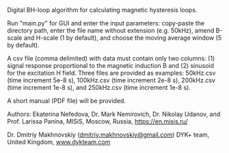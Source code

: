 Digital BH-loop algorithm for calculating magnetic hysteresis loops.

Run "main.py" for GUI and enter the input parameters: copy-paste the directory path, enter the file name without extension (e.g. 50kHz), amend B-scale and H-scale (1 by default), and choose the moving average window (5 by default).

A csv file (comma delimited) with data must contain only two columns: (1) signal response proportional to the magnetic induction B and (2) sinusoid for the excitation H field.
Three files are provided as examples: 50kHz.csv (time increment 5e-8 s), 100kHz.csv (time increment 2e-8 s), 200kHz.csv (time increment 1e-8 s), and 250kHz.csv (time increment 1e-8 s).

A short manual (PDF file) will be provided.

Authors:
Ekaterina Nefedova, Dr. Mark Nemirovich, Dr. Nikolay Udanov, and Prof. Larissa Panina,
MISiS, Moscow, Russia, https://en.misis.ru/

Dr. Dmitriy Makhnovskiy (dmitriy.makhnovskiy@gmail.com)
DYK+ team, United Kingdom, www.dykteam.com
